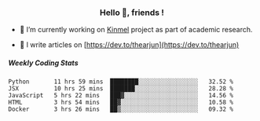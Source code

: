 <h3 align="center">Hello 👋, friends !</h3>

- 🔭 I’m currently working on [Kinmel](https://github.com/thearjun/kinmel) project as part of academic research.

- 📝 I write articles on [https://dev.to/thearjun](https://dev.to/thearjun)


##### Weekly Coding Stats
<!--START_SECTION:waka-->
```text
Python       11 hrs 59 mins  ████████░░░░░░░░░░░░░░░░░   32.52 % 
JSX          10 hrs 25 mins  ███████░░░░░░░░░░░░░░░░░░   28.28 % 
JavaScript   5 hrs 22 mins   ███▓░░░░░░░░░░░░░░░░░░░░░   14.56 % 
HTML         3 hrs 54 mins   ██▓░░░░░░░░░░░░░░░░░░░░░░   10.58 % 
Docker       3 hrs 26 mins   ██▒░░░░░░░░░░░░░░░░░░░░░░   09.32 % 
```
<!--END_SECTION:waka-->
